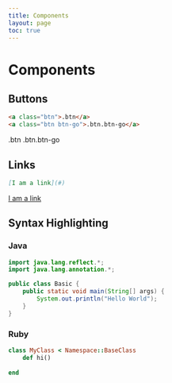 ```yaml
---
title: Components
layout: page
toc: true
---
```

# Components
## Buttons
```markdown
<a class="btn">.btn</a>
<a class="btn btn-go">.btn.btn-go</a>
```
<a class="btn">.btn</a>
<a class="btn btn-go">.btn.btn-go</a>

## Links
```markdown
[I am a link](#)
```
[I am a link](#)

## Syntax Highlighting
### Java
```java
import java.lang.reflect.*;
import java.lang.annotation.*;

public class Basic {
    public static void main(String[] args) {
        System.out.println("Hello World");
    }
}
```
### Ruby
```ruby
class MyClass < Namespace::BaseClass
    def hi()
        
end
```